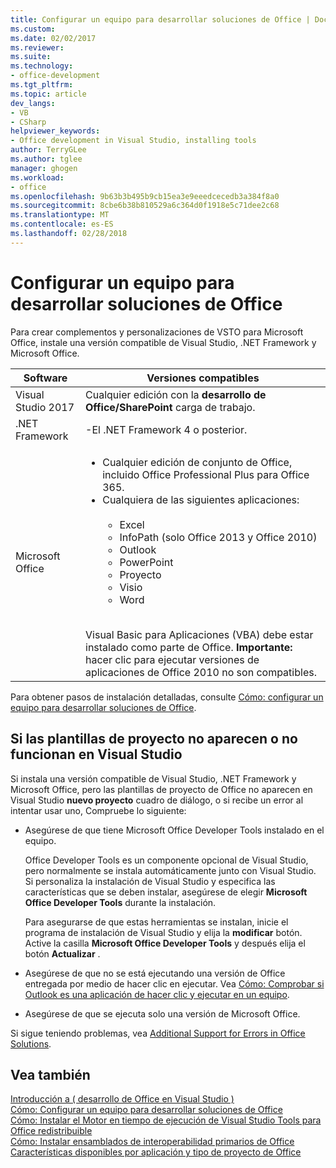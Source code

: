 ```yaml
---
title: Configurar un equipo para desarrollar soluciones de Office | Documentos de Microsoft
ms.custom: 
ms.date: 02/02/2017
ms.reviewer: 
ms.suite: 
ms.technology:
- office-development
ms.tgt_pltfrm: 
ms.topic: article
dev_langs:
- VB
- CSharp
helpviewer_keywords:
- Office development in Visual Studio, installing tools
author: TerryGLee
ms.author: tglee
manager: ghogen
ms.workload:
- office
ms.openlocfilehash: 9b63b3b495b9cb15ea3e9eeedcecedb3a384f8a0
ms.sourcegitcommit: 8cbe6b38b810529a6c364d0f1918e5c71dee2c68
ms.translationtype: MT
ms.contentlocale: es-ES
ms.lasthandoff: 02/28/2018
---
```

# <a name="configuring-a-computer-to-develop-office-solutions"></a>Configurar un equipo para desarrollar soluciones de Office

Para crear complementos y personalizaciones de VSTO para Microsoft Office, instale una versión compatible de Visual Studio, .NET Framework y Microsoft Office.

|Software|Versiones compatibles|
|--------------|------------------------|
|Visual Studio 2017| Cualquier edición con la **desarrollo de Office/SharePoint** carga de trabajo.|
|.NET Framework|-El .NET Framework 4 o posterior.|
|Microsoft Office|<ul><li>Cualquier edición de conjunto de Office, incluido Office Professional Plus para Office 365.</li><li>Cualquiera de las siguientes aplicaciones:<br /><br /> <ul><li>Excel</li><li>InfoPath (solo Office 2013 y Office 2010)</li><li>Outlook</li><li>PowerPoint</li><li>Proyecto</li><li>Visio</li><li>Word</li></ul></li></ul><br /> Visual Basic para Aplicaciones (VBA) debe estar instalado como parte de Office. **Importante:** hacer clic para ejecutar versiones de aplicaciones de Office 2010 no son compatibles.|

Para obtener pasos de instalación detalladas, consulte [Cómo: configurar un equipo para desarrollar soluciones de Office](../vsto/how-to-configure-a-computer-to-develop-office-solutions.md).

## <a name="if-project-templates-dont-appear-or-they-dont-work-in-visual-studio"></a>Si las plantillas de proyecto no aparecen o no funcionan en Visual Studio

Si instala una versión compatible de Visual Studio, .NET Framework y Microsoft Office, pero las plantillas de proyecto de Office no aparecen en Visual Studio **nuevo proyecto** cuadro de diálogo, o si recibe un error al intentar usar uno, Compruebe lo siguiente:

- Asegúrese de que tiene Microsoft Office Developer Tools instalado en el equipo.

     Office Developer Tools es un componente opcional de Visual Studio, pero normalmente se instala automáticamente junto con Visual Studio. Si personaliza la instalación de Visual Studio y especifica las características que se deben instalar, asegúrese de elegir **Microsoft Office Developer Tools** durante la instalación.

     Para asegurarse de que estas herramientas se instalan, inicie el programa de instalación de Visual Studio y elija la **modificar** botón. Active la casilla **Microsoft Office Developer Tools** y después elija el botón **Actualizar** .

- Asegúrese de que no se está ejecutando una versión de Office entregada por medio de hacer clic en ejecutar. Vea [Cómo: Comprobar si Outlook es una aplicación de hacer clic y ejecutar en un equipo](http://msdn.microsoft.com/library/office/ff864733(v=office.14).aspx).

- Asegúrese de que se ejecuta solo una versión de Microsoft Office.

Si sigue teniendo problemas, vea [Additional Support for Errors in Office Solutions](../vsto/additional-support-for-errors-in-office-solutions.md).

## <a name="see-also"></a>Vea también

[Introducción a &#40; desarrollo de Office en Visual Studio &#41;](../vsto/getting-started-office-development-in-visual-studio.md)  
[Cómo: Configurar un equipo para desarrollar soluciones de Office](../vsto/how-to-configure-a-computer-to-develop-office-solutions.md)  
[Cómo: Instalar el Motor en tiempo de ejecución de Visual Studio Tools para Office redistribuible](../vsto/how-to-install-the-visual-studio-tools-for-office-runtime-redistributable.md)  
[Cómo: Instalar ensamblados de interoperabilidad primarios de Office](../vsto/how-to-install-office-primary-interop-assemblies.md)  
[Características disponibles por aplicación y tipo de proyecto de Office](../vsto/features-available-by-office-application-and-project-type.md)
